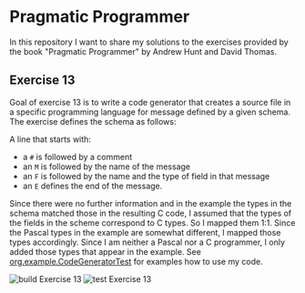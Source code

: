 # Pragmatic Programmer

In this repository I want to share my solutions to the exercises provided by the book "Pragmatic Programmer" by Andrew Hunt and David Thomas. 

## Exercise 13
Goal of exercise 13 is to write a code generator that creates a source file in a specific programming language for message defined by a given schema. The exercise defines the schema as follows: 

A line that starts with: 
* a `#` is followed by a comment
* an `M` is followed by the name of the message
* an `F` is followed by the name and the type of field in that message
* an `E` defines the end of the message.

Since there were no further information and in the example the types in the schema matched those in the resulting C code, I assumed that the types of the fields in the scheme correspond to C types. So I mapped them 1:1. Since the Pascal types in the example are somewhat different, I mapped those types accordingly. Since I am neither a Pascal nor a C programmer, I only added those types that appear in the example. See [org.example.CodeGeneratorTest](https://github.com/johannesn/pragmaticprogrammer/blob/master/Exercise13/src/test/java/org/example/CodeGeneratorTest.java) for examples how to use my code. 

![build Exercise 13](https://github.com/johannesn/pragmaticprogrammer/workflows/build%20Exercise%2013/badge.svg?branch=master)
![test Exercise 13](https://github.com/johannesn/pragmaticprogrammer/workflows/test%20Exercise%2013/badge.svg?branch=master)
